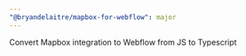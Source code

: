 ```yaml
---
"@bryandelaitre/mapbox-for-webflow": major
---
```


Convert Mapbox integration to Webflow from JS to Typescript
